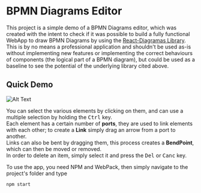 # BPMN Diagrams Editor

This project is a simple demo of a BPMN Diagrams editor, which was created with the intent to check if it was possible to build a fully functional WebApp to draw BPMN Diagrams by using the [React-Diagramas Library](https://github.com/projectstorm/react-diagrams).<br>
This is by no means a professional application and shouldn't be used as-is without implementing new features or implementing the correct behaviours of components (the logical part of a BPMN diagram), but could be used as a baseline to see the potential of the underlying library cited above.

## Quick Demo

![Alt Text](https://s10.gifyu.com/images/Animationc566ede7677cc9eb.gif)

You can select the various elements by clicking on them, and can use a multiple selection by holding the <kbd>Ctrl</kbd> key.<br>
Each element has a certain number of **ports**, they are used to link elements with each other; 
to create a **Link** simply drag an arrow from a port to another.<br>
Links can also be bent by dragging them, this process creates a **BendPoint**, which can then be moved or removed.<br>
In order to delete an item, simply select it and press the <kbd>Del</kbd> or <kbd>Canc</kbd> key.

To use the app, you need NPM and WebPack, then simply navigate to the project's folder and type 
```
npm start
``` 


